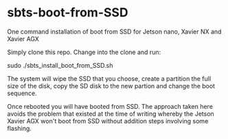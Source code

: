# sbts-boot-from-SSD
One command installation of boot from SSD for Jetson nano, Xavier NX and Xavier AGX

Simply clone this repo. Change into the clone and run:

sudo ./sbts_install_boot_from_SSD.sh

The system will wipe the SSD that you choose, create a partition the full size of the disk, copy
the SD disk to the new partion and change the boot sequence.

Once rebooted you will have booted from SSD. The approach taken here avoids the problem that existed
at the time of writing whereby the Jetson Xavier AGX won't boot from SSD without addition steps involving
some flashing.
